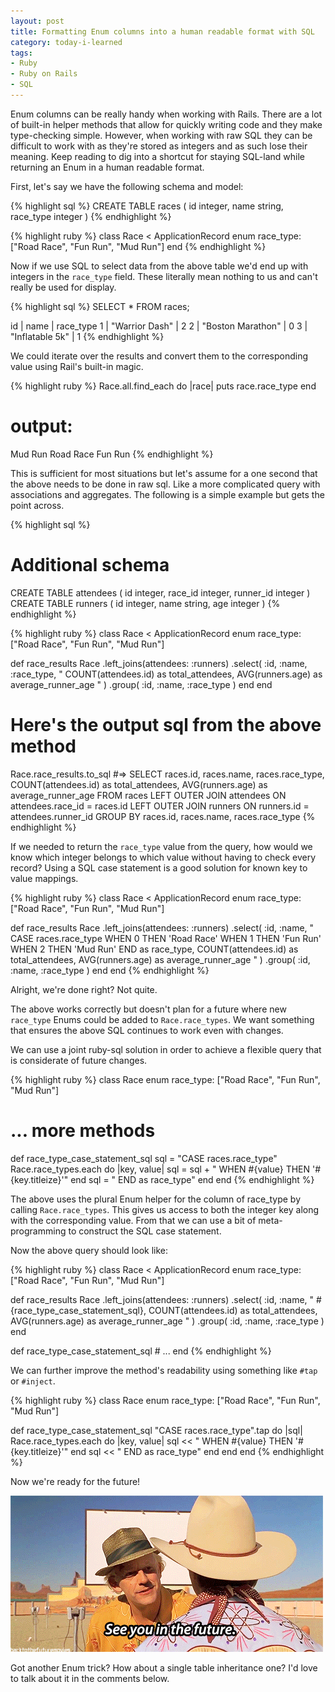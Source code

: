 ```yaml
---
layout: post
title: Formatting Enum columns into a human readable format with SQL
category: today-i-learned
tags:
- Ruby
- Ruby on Rails
- SQL
---
```


Enum columns can be really handy when working with Rails. There are a lot of built-in helper methods that allow for quickly writing code and they make type-checking simple. However, when working with raw SQL they can be difficult to work with as they're stored as integers and as such lose their meaning. Keep reading to dig into a shortcut for staying SQL-land while returning an Enum in a human readable format.
<!--excerpt-->

First, let's say we have the following schema and model:

{% highlight sql %}
CREATE TABLE races (
  id integer,
  name string,
  race_type integer
)
{% endhighlight %}

{% highlight ruby %}
class Race < ApplicationRecord
  enum race_type: ["Road Race", "Fun Run", "Mud Run"]
end
{% endhighlight %}

Now if we use SQL to select data from the above table we'd end up with integers in the `race_type` field. These literally mean nothing to us and can't really be used for display.

{% highlight sql %}
SELECT *
FROM races;

id | name              | race_type
1  | "Warrior Dash"    | 2
2  | "Boston Marathon" | 0
3  | "Inflatable 5k"   | 1
{% endhighlight %}

We could iterate over the results and convert them to the corresponding value using Rail's built-in magic.

{% highlight ruby %}
Race.all.find_each do |race|
  puts race.race_type
end

# output:
Mud Run
Road Race
Fun Run
{% endhighlight %}

This is sufficient for most situations but let's assume for a one second that the above needs to be done in raw sql. Like a more complicated query with associations and aggregates. The following is a simple example but gets the point across.

{% highlight sql %}
# Additional schema
CREATE TABLE attendees (
  id integer,
  race_id integer,
  runner_id integer
)
CREATE TABLE runners (
  id integer,
  name string,
  age integer
)
{% endhighlight %}

{% highlight ruby %}
class Race < ApplicationRecord
  enum race_type: ["Road Race", "Fun Run", "Mud Run"]

  def race_results
    Race
      .left_joins(attendees: :runners)
      .select(
        :id,
        :name,
        :race_type,
        "
          COUNT(attendees.id) as total_attendees,
          AVG(runners.age) as average_runner_age
        "
      )
      .group(
        :id,
        :name,
        :race_type
      )
  end
end

# Here's the output sql from the above method
Race.race_results.to_sql #=> 
  SELECT races.id,
    races.name,
    races.race_type,
    COUNT(attendees.id) as total_attendees,
    AVG(runners.age) as average_runner_age
  FROM races
  LEFT OUTER JOIN attendees ON attendees.race_id = races.id
  LEFT OUTER JOIN runners ON runners.id = attendees.runner_id
  GROUP BY races.id, 
    races.name, 
    races.race_type
{% endhighlight %}

If we needed to return the `race_type` value from the query, how would we know which integer belongs to which value without having to check every record? Using a SQL case statement is a good solution for known key to value mappings.

{% highlight ruby %}
class Race < ApplicationRecord
  enum race_type: ["Road Race", "Fun Run", "Mud Run"]

  def race_results
    Race
      .left_joins(attendees: :runners)
      .select(
        :id,
        :name,
        "
          CASE races.race_type
            WHEN 0 THEN 'Road Race'
            WHEN 1 THEN 'Fun Run'
            WHEN 2 THEN 'Mud Run'
          END as race_type,
          COUNT(attendees.id) as total_attendees,
          AVG(runners.age) as average_runner_age
        "
      )
      .group(
        :id,
        :name,
        :race_type
      )
  end
end
{% endhighlight %}

Alright, we're done right? Not quite.

The above works correctly but doesn't plan for a future where new `race_type` Enums
could be added to `Race.race_types`. We want something that ensures the above
SQL continues to work even with changes.

We can use a joint ruby-sql solution in order to achieve a flexible query that is
considerate of future changes.

{% highlight ruby %}
class Race
  enum race_type: ["Road Race", "Fun Run", "Mud Run"]
  
  # ... more methods

  def race_type_case_statement_sql
    sql = "CASE races.race_type"
    Race.race_types.each do |key, value|
      sql = sql + " WHEN #{value} THEN '#{key.titleize}'"
    end
    sql = " END as race_type"
  end
end
{% endhighlight %}

The above uses the plural Enum helper for the column of race_type by calling 
`Race.race_types`. This gives us access to both the integer key along with the 
corresponding value. From that we can use a bit of meta-programming to construct
the SQL case statement.

Now the above query should look like:

{% highlight ruby %}
class Race < ApplicationRecord
  enum race_type: ["Road Race", "Fun Run", "Mud Run"]

  def race_results
    Race
      .left_joins(attendees: :runners)
      .select(
        :id,
        :name,
        "
          #{race_type_case_statement_sql},
          COUNT(attendees.id) as total_attendees,
          AVG(runners.age) as average_runner_age
        "
      )
      .group(
        :id,
        :name,
        :race_type
      )
  end

  def race_type_case_statement_sql
    # ...
end
{% endhighlight %}

We can further improve the method's readability using something like `#tap` or 
`#inject`.

{% highlight ruby %}
class Race
  enum race_type: ["Road Race", "Fun Run", "Mud Run"]

  def race_type_case_statement_sql
    "CASE races.race_type".tap do |sql|
      Race.race_types.each do |key, value|
        sql << " WHEN #{value} THEN '#{key.titleize}'"
      end
      sql << " END as race_type"
    end
  end
end
{% endhighlight %}

Now we're ready for the future!

![Back to the future](/img/2019/BTTF-See-you-in-the-future.gif)

Got another Enum trick? How about a single table inheritance one? I'd love to talk about it in the comments below.
